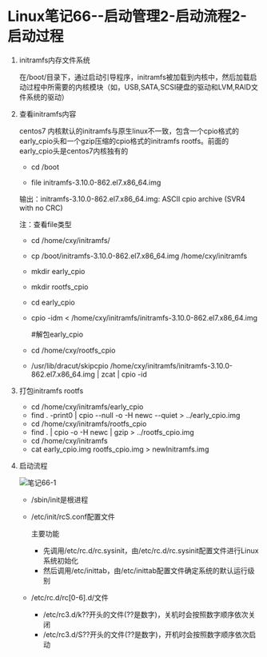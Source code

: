 # Linux笔记66--启动管理2-启动流程2-启动过程

1. initramfs内存文件系统

   在/boot/目录下，通过启动引导程序，initramfs被加载到内核中，然后加载启动过程中所需要的内核模块（如，USB,SATA,SCSI硬盘的驱动和LVM,RAID文件系统的驱动）

2. 查看initramfs内容

   centos7 内核默认的initramfs与原生linux不一致，包含一个cpio格式的early_cpio头和一个gzip压缩的cpio格式的initramfs rootfs。前面的early_cpio头是centos7内核独有的

   + cd /boot

   +  file initramfs-3.10.0-862.el7.x86_64.img

     输出：initramfs-3.10.0-862.el7.x86_64.img: ASCII cpio archive (SVR4 with no CRC)

     注：查看file类型
   
   + cd /home/cxy/initramfs/
   
   + cp /boot/initramfs-3.10.0-862.el7.x86_64.img /home/cxy/initramfs
   
   + mkdir early_cpio
   
   + mkdir rootfs_cpio
   
   + cd early_cpio
   
   + cpio -idm < /home/cxy/initramfs/initramfs-3.10.0-862.el7.x86_64.img
   
     #解包early_cpio
   
   + cd /home/cxy/rootfs_cpio
   + /usr/lib/dracut/skipcpio /home/cxy/initramfs/initramfs-3.10.0-862.el7.x86_64.img | zcat | cpio -id

3. 打包initramfs rootfs
   + cd /home/cxy/initramfs/early_cpio
   + find . -print0 | cpio --null -o -H newc --quiet > ../early_cpio.img
   + cd /home/cxy/initramfs/rootfs_cpio
   + find . | cpio -o -H newc | gzip > ../rootfs_cpio.img
   + cd /home/cxy/initramfs
   + cat early_cpio.img rootfs_cpio.img > newInitramfs.img

4. 启动流程

   ![笔记66-1](E:\notes\Linux\笔记66-1.jpg)

   + /sbin/init是根进程

   + /etc/init/rcS.conf配置文件

     主要功能

     + 先调用/etc/rc.d/rc.sysinit，由/etc/rc.d/rc.sysinit配置文件进行Linux系统初始化
     + 然后调用/etc/inittab，由/etc/inittab配置文件确定系统的默认运行级别

   + /etc/rc.d/rc[0-6].d/文件

     + /etc/rc3.d/k??开头的文件(??是数字)，关机时会按照数字顺序依次关闭
     + /etc/rc3.d/S??开头的文件(??是数字)，开机时会按照数字顺序依次启动

     

   